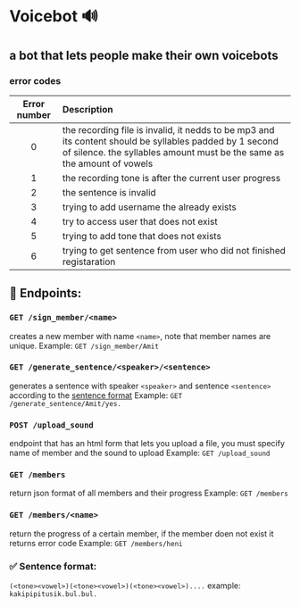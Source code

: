 # Voicebot 🔊
## a bot that lets people make their own voicebots

### error codes
| Error number | Description |
| :----------: | :---------- |
| 0 | the recording file is invalid, it nedds to be mp3 and its content should be syllables padded by 1 second of silence. the syllables amount must be the same as the amount of vowels |
| 1 | the recording tone is after the current user progress |
| 2 | the sentence is invalid |
| 3 | trying to add username the already exists |
| 4 | try to access user that does not exist |
| 5 | trying to add tone that does not exists |
| 6 | trying to get sentence from user who did not finished registaration |

## 📌 Endpoints:

### `GET /sign_member/<name>`
creates a new member with name `<name>`, note that member names are unique. 
Example: `GET /sign_member/Amit`

### `GET /generate_sentence/<speaker>/<sentence>`
generates a sentence with speaker `<speaker>` and sentence `<sentence>` according to the [sentence format](#-sentence-format)
Example: `GET /generate_sentence/Amit/yes.`

### `POST /upload_sound`
endpoint that has an html form that lets you upload a file, you must specify name of member and the sound to upload
Example: `GET /upload_sound`

### `GET /members`
return json format of all members and their progress
Example: `GET /members`

### `GET /members/<name>`
return the progress of a certain member, if the member doen not exist it returns error code
Example: `GET /members/heni`

### ✅ Sentence format:
`(<tone><vowel>)(<tone><vowel>)(<tone><vowel>)....`
example:
`kakipipitusik.bul.bul.`
